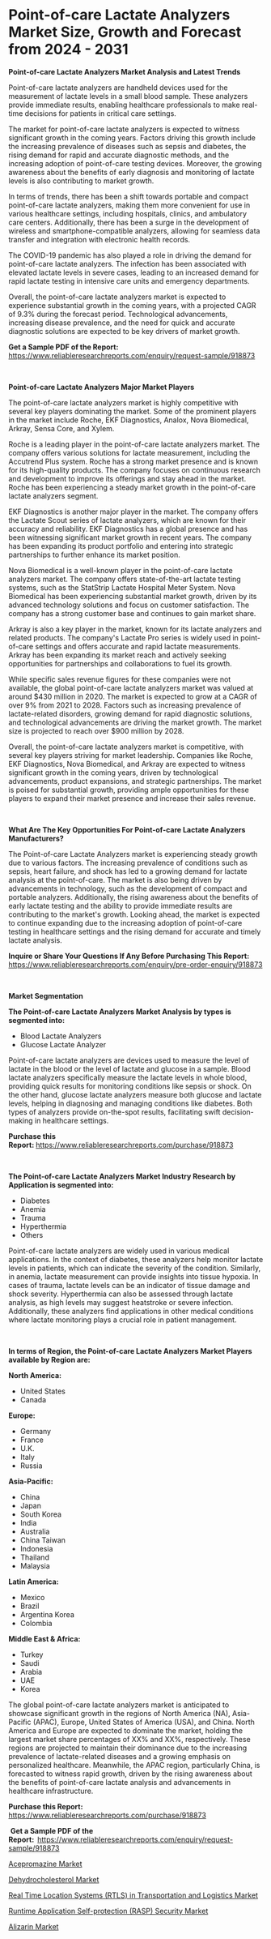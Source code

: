 <p><h1>Point-of-care Lactate Analyzers Market Size, Growth and Forecast from 2024 - 2031</h1></p><p><strong>Point-of-care Lactate Analyzers Market Analysis and Latest Trends</strong></p>
<p><p>Point-of-care lactate analyzers are handheld devices used for the measurement of lactate levels in a small blood sample. These analyzers provide immediate results, enabling healthcare professionals to make real-time decisions for patients in critical care settings. </p><p>The market for point-of-care lactate analyzers is expected to witness significant growth in the coming years. Factors driving this growth include the increasing prevalence of diseases such as sepsis and diabetes, the rising demand for rapid and accurate diagnostic methods, and the increasing adoption of point-of-care testing devices. Moreover, the growing awareness about the benefits of early diagnosis and monitoring of lactate levels is also contributing to market growth.</p><p>In terms of trends, there has been a shift towards portable and compact point-of-care lactate analyzers, making them more convenient for use in various healthcare settings, including hospitals, clinics, and ambulatory care centers. Additionally, there has been a surge in the development of wireless and smartphone-compatible analyzers, allowing for seamless data transfer and integration with electronic health records.</p><p>The COVID-19 pandemic has also played a role in driving the demand for point-of-care lactate analyzers. The infection has been associated with elevated lactate levels in severe cases, leading to an increased demand for rapid lactate testing in intensive care units and emergency departments.</p><p>Overall, the point-of-care lactate analyzers market is expected to experience substantial growth in the coming years, with a projected CAGR of 9.3% during the forecast period. Technological advancements, increasing disease prevalence, and the need for quick and accurate diagnostic solutions are expected to be key drivers of market growth.</p></p>
<p><strong>Get a Sample PDF of the Report:&nbsp;</strong> <a href="https://www.reliableresearchreports.com/enquiry/request-sample/918873">https://www.reliableresearchreports.com/enquiry/request-sample/918873</a></p>
<p>&nbsp;</p>
<p><strong>Point-of-care Lactate Analyzers Major Market Players</strong></p>
<p><p>The point-of-care lactate analyzers market is highly competitive with several key players dominating the market. Some of the prominent players in the market include Roche, EKF Diagnostics, Analox, Nova Biomedical, Arkray, Sensa Core, and Xylem.</p><p>Roche is a leading player in the point-of-care lactate analyzers market. The company offers various solutions for lactate measurement, including the Accutrend Plus system. Roche has a strong market presence and is known for its high-quality products. The company focuses on continuous research and development to improve its offerings and stay ahead in the market. Roche has been experiencing a steady market growth in the point-of-care lactate analyzers segment.</p><p>EKF Diagnostics is another major player in the market. The company offers the Lactate Scout series of lactate analyzers, which are known for their accuracy and reliability. EKF Diagnostics has a global presence and has been witnessing significant market growth in recent years. The company has been expanding its product portfolio and entering into strategic partnerships to further enhance its market position.</p><p>Nova Biomedical is a well-known player in the point-of-care lactate analyzers market. The company offers state-of-the-art lactate testing systems, such as the StatStrip Lactate Hospital Meter System. Nova Biomedical has been experiencing substantial market growth, driven by its advanced technology solutions and focus on customer satisfaction. The company has a strong customer base and continues to gain market share.</p><p>Arkray is also a key player in the market, known for its lactate analyzers and related products. The company's Lactate Pro series is widely used in point-of-care settings and offers accurate and rapid lactate measurements. Arkray has been expanding its market reach and actively seeking opportunities for partnerships and collaborations to fuel its growth.</p><p>While specific sales revenue figures for these companies were not available, the global point-of-care lactate analyzers market was valued at around $430 million in 2020. The market is expected to grow at a CAGR of over 9% from 2021 to 2028. Factors such as increasing prevalence of lactate-related disorders, growing demand for rapid diagnostic solutions, and technological advancements are driving the market growth. The market size is projected to reach over $900 million by 2028.</p><p>Overall, the point-of-care lactate analyzers market is competitive, with several key players striving for market leadership. Companies like Roche, EKF Diagnostics, Nova Biomedical, and Arkray are expected to witness significant growth in the coming years, driven by technological advancements, product expansions, and strategic partnerships. The market is poised for substantial growth, providing ample opportunities for these players to expand their market presence and increase their sales revenue.</p></p>
<p>&nbsp;</p>
<p><strong>What Are The Key Opportunities For Point-of-care Lactate Analyzers Manufacturers?</strong></p>
<p><p>The Point-of-care Lactate Analyzers market is experiencing steady growth due to various factors. The increasing prevalence of conditions such as sepsis, heart failure, and shock has led to a growing demand for lactate analysis at the point-of-care. The market is also being driven by advancements in technology, such as the development of compact and portable analyzers. Additionally, the rising awareness about the benefits of early lactate testing and the ability to provide immediate results are contributing to the market's growth. Looking ahead, the market is expected to continue expanding due to the increasing adoption of point-of-care testing in healthcare settings and the rising demand for accurate and timely lactate analysis.</p></p>
<p><strong>Inquire or Share Your Questions If Any Before Purchasing This Report:</strong> <a href="https://www.reliableresearchreports.com/enquiry/pre-order-enquiry/918873">https://www.reliableresearchreports.com/enquiry/pre-order-enquiry/918873</a></p>
<p>&nbsp;</p>
<p><strong>Market Segmentation</strong></p>
<p><strong>The Point-of-care Lactate Analyzers Market Analysis by types is segmented into:</strong></p>
<p><ul><li>Blood Lactate Analyzers</li><li>Glucose Lactate Analyzer</li></ul></p>
<p><p>Point-of-care lactate analyzers are devices used to measure the level of lactate in the blood or the level of lactate and glucose in a sample. Blood lactate analyzers specifically measure the lactate levels in whole blood, providing quick results for monitoring conditions like sepsis or shock. On the other hand, glucose lactate analyzers measure both glucose and lactate levels, helping in diagnosing and managing conditions like diabetes. Both types of analyzers provide on-the-spot results, facilitating swift decision-making in healthcare settings.</p></p>
<p><strong>Purchase this Report:&nbsp;</strong><a href="https://www.reliableresearchreports.com/purchase/918873">https://www.reliableresearchreports.com/purchase/918873</a></p>
<p>&nbsp;</p>
<p><strong>The Point-of-care Lactate Analyzers Market Industry Research by Application is segmented into:</strong></p>
<p><ul><li>Diabetes</li><li>Anemia</li><li>Trauma</li><li>Hyperthermia</li><li>Others</li></ul></p>
<p><p>Point-of-care lactate analyzers are widely used in various medical applications. In the context of diabetes, these analyzers help monitor lactate levels in patients, which can indicate the severity of the condition. Similarly, in anemia, lactate measurement can provide insights into tissue hypoxia. In cases of trauma, lactate levels can be an indicator of tissue damage and shock severity. Hyperthermia can also be assessed through lactate analysis, as high levels may suggest heatstroke or severe infection. Additionally, these analyzers find applications in other medical conditions where lactate monitoring plays a crucial role in patient management.</p></p>
<p>&nbsp;</p>
<p><strong>In terms of Region, the Point-of-care Lactate Analyzers Market Players available by Region are:</strong></p>
<p>
    <p> <strong> North America: </strong>
        <ul>
            <li>United States</li>
            <li>Canada</li>
        </ul>
        </p> 
    <p> <strong> Europe: </strong>
        <ul>
            <li>Germany</li>
            <li>France</li>
            <li>U.K.</li>
            <li>Italy</li>
            <li>Russia</li>
        </ul>
        </p> 
    <p> <strong> Asia-Pacific: </strong>
        <ul>
            <li>China</li>
            <li>Japan</li>
            <li>South Korea</li>
            <li>India</li>
            <li>Australia</li>
            <li>China Taiwan</li>
            <li>Indonesia</li>
            <li>Thailand</li>
            <li>Malaysia</li>
        </ul>
        </p> 
    <p> <strong> Latin America: </strong>
        <ul>
            <li>Mexico</li>
            <li>Brazil</li>
            <li>Argentina Korea</li>
            <li>Colombia</li>
        </ul>
        </p> 
    <p> <strong> Middle East & Africa: </strong>
        <ul>
            <li>Turkey</li>
            <li>Saudi</li>
            <li>Arabia</li>
            <li>UAE</li>
            <li>Korea</li>
        </ul>
    </p>
    </p>
<p><p>The global point-of-care lactate analyzers market is anticipated to showcase significant growth in the regions of North America (NA), Asia-Pacific (APAC), Europe, United States of America (USA), and China. North America and Europe are expected to dominate the market, holding the largest market share percentages of XX% and XX%, respectively. These regions are projected to maintain their dominance due to the increasing prevalence of lactate-related diseases and a growing emphasis on personalized healthcare. Meanwhile, the APAC region, particularly China, is forecasted to witness rapid growth, driven by the rising awareness about the benefits of point-of-care lactate analysis and advancements in healthcare infrastructure.</p></p>
<p><strong>Purchase this Report: </strong><a href="https://www.reliableresearchreports.com/purchase/918873">https://www.reliableresearchreports.com/purchase/918873</a></p>
<p>&nbsp;<strong>Get a Sample PDF of the Report:&nbsp;&nbsp;</strong><a href="https://www.reliableresearchreports.com/enquiry/request-sample/918873">https://www.reliableresearchreports.com/enquiry/request-sample/918873</a></p>
<p><strong></strong></p>
<p><p><a href="https://medium.com/p/21e47b7d6f16/edit">Acepromazine Market</a></p><p><a href="https://medium.com/p/e21e00247c65/edit">Dehydrocholesterol Market</a></p><p><a href="https://github.com/gdfhhhj/Market-Research-Report-List-3/blob/main/real-time-location-systems-rtls-in-transportation-and-logistics-market.md">Real Time Location Systems (RTLS) in Transportation and Logistics Market</a></p><p><a href="https://github.com/gulaimolin/Market-Research-Report-List-2/blob/main/runtime-application-self-protection-rasp-security-market.md">Runtime Application Self-protection (RASP) Security Market</a></p><p><a href="https://medium.com/p/42cd3d9ab345/edit">Alizarin Market</a></p></p>